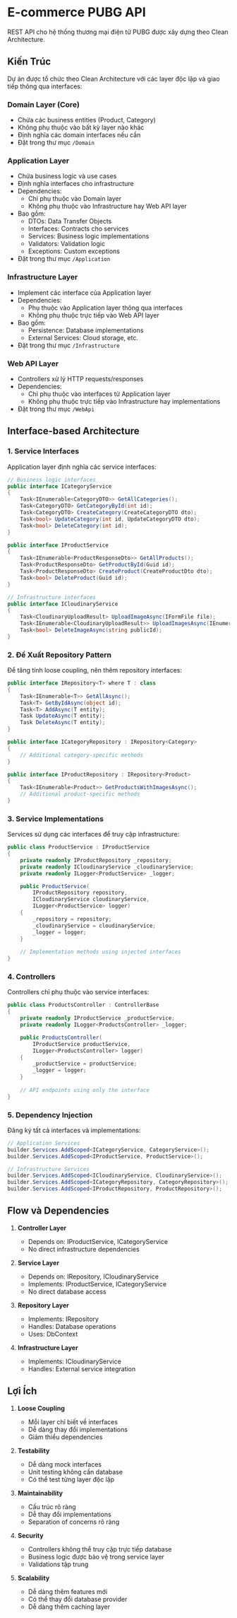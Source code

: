 # E-commerce PUBG API

REST API cho hệ thống thương mại điện tử PUBG được xây dựng theo Clean Architecture.

## Kiến Trúc

Dự án được tổ chức theo Clean Architecture với các layer độc lập và giao tiếp thông qua interfaces:

### Domain Layer (Core)
- Chứa các business entities (Product, Category)
- Không phụ thuộc vào bất kỳ layer nào khác
- Định nghĩa các domain interfaces nếu cần
- Đặt trong thư mục `/Domain`

### Application Layer
- Chứa business logic và use cases
- Định nghĩa interfaces cho infrastructure
- Dependencies:
  - Chỉ phụ thuộc vào Domain layer
  - Không phụ thuộc vào Infrastructure hay Web API layer
- Bao gồm:
  - DTOs: Data Transfer Objects
  - Interfaces: Contracts cho services
  - Services: Business logic implementations
  - Validators: Validation logic
  - Exceptions: Custom exceptions
- Đặt trong thư mục `/Application`

### Infrastructure Layer
- Implement các interface của Application layer
- Dependencies:
  - Phụ thuộc vào Application layer thông qua interfaces
  - Không phụ thuộc trực tiếp vào Web API layer
- Bao gồm:
  - Persistence: Database implementations
  - External Services: Cloud storage, etc.
- Đặt trong thư mục `/Infrastructure`

### Web API Layer
- Controllers xử lý HTTP requests/responses
- Dependencies:
  - Chỉ phụ thuộc vào interfaces từ Application layer
  - Không phụ thuộc trực tiếp vào Infrastructure hay implementations
- Đặt trong thư mục `/WebApi`

## Interface-based Architecture

### 1. Service Interfaces
Application layer định nghĩa các service interfaces:

```csharp
// Business logic interfaces
public interface ICategoryService
{
    Task<IEnumerable<CategoryDTO>> GetAllCategories();
    Task<CategoryDTO> GetCategoryById(int id);
    Task<CategoryDTO> CreateCategory(CreateCategoryDTO dto);
    Task<bool> UpdateCategory(int id, UpdateCategoryDTO dto);
    Task<bool> DeleteCategory(int id);
}

public interface IProductService 
{
    Task<IEnumerable<ProductResponseDto>> GetAllProducts();
    Task<ProductResponseDto> GetProductById(Guid id);
    Task<ProductResponseDto> CreateProduct(CreateProductDto dto);
    Task<bool> DeleteProduct(Guid id);
}

// Infrastructure interfaces
public interface ICloudinaryService
{
    Task<CloudinaryUploadResult> UploadImageAsync(IFormFile file);
    Task<IEnumerable<CloudinaryUploadResult>> UploadImagesAsync(IEnumerable<IFormFile> files);
    Task<bool> DeleteImageAsync(string publicId);
}
```

### 2. Đề Xuất Repository Pattern
Để tăng tính loose coupling, nên thêm repository interfaces:

```csharp
public interface IRepository<T> where T : class
{
    Task<IEnumerable<T>> GetAllAsync();
    Task<T> GetByIdAsync(object id);
    Task<T> AddAsync(T entity);
    Task UpdateAsync(T entity);
    Task DeleteAsync(T entity);
}

public interface ICategoryRepository : IRepository<Category>
{
    // Additional category-specific methods
}

public interface IProductRepository : IRepository<Product>
{
    Task<IEnumerable<Product>> GetProductsWithImagesAsync();
    // Additional product-specific methods
}
```

### 3. Service Implementations
Services sử dụng các interfaces để truy cập infrastructure:

```csharp
public class ProductService : IProductService
{
    private readonly IProductRepository _repository;
    private readonly ICloudinaryService _cloudinaryService;
    private readonly ILogger<ProductService> _logger;

    public ProductService(
        IProductRepository repository,
        ICloudinaryService cloudinaryService,
        ILogger<ProductService> logger)
    {
        _repository = repository;
        _cloudinaryService = cloudinaryService;
        _logger = logger;
    }
    
    // Implementation methods using injected interfaces
}
```

### 4. Controllers
Controllers chỉ phụ thuộc vào service interfaces:

```csharp
public class ProductsController : ControllerBase
{
    private readonly IProductService _productService;
    private readonly ILogger<ProductsController> _logger;

    public ProductsController(
        IProductService productService,
        ILogger<ProductsController> logger)
    {
        _productService = productService;
        _logger = logger;
    }
    
    // API endpoints using only the interface
}
```

### 5. Dependency Injection
Đăng ký tất cả interfaces và implementations:

```csharp
// Application Services
builder.Services.AddScoped<ICategoryService, CategoryService>();
builder.Services.AddScoped<IProductService, ProductService>();

// Infrastructure Services
builder.Services.AddScoped<ICloudinaryService, CloudinaryService>();
builder.Services.AddScoped<ICategoryRepository, CategoryRepository>();
builder.Services.AddScoped<IProductRepository, ProductRepository>();
```

## Flow và Dependencies

1. **Controller Layer**
   - Depends on: IProductService, ICategoryService
   - No direct infrastructure dependencies

2. **Service Layer**
   - Depends on: IRepository<T>, ICloudinaryService
   - Implements: IProductService, ICategoryService
   - No direct database access

3. **Repository Layer**
   - Implements: IRepository<T>
   - Handles: Database operations
   - Uses: DbContext

4. **Infrastructure Layer**
   - Implements: ICloudinaryService
   - Handles: External service integration

## Lợi Ích

1. **Loose Coupling**
   - Mỗi layer chỉ biết về interfaces
   - Dễ dàng thay đổi implementations
   - Giảm thiểu dependencies

2. **Testability**
   - Dễ dàng mock interfaces
   - Unit testing không cần database
   - Có thể test từng layer độc lập

3. **Maintainability**
   - Cấu trúc rõ ràng
   - Dễ thay đổi implementations
   - Separation of concerns rõ ràng

4. **Security**
   - Controllers không thể truy cập trực tiếp database
   - Business logic được bảo vệ trong service layer
   - Validations tập trung

5. **Scalability**
   - Dễ dàng thêm features mới
   - Có thể thay đổi database provider
   - Dễ dàng thêm caching layer